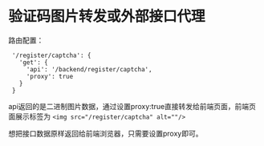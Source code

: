 # 验证码图片转发或外部接口代理

路由配置：
 ```
  '/register/captcha': {
    'get': {
      'api': '/backend/register/captcha',
      'proxy': true
    }
  }
  ```
  api返回的是二进制图片数据，通过设置proxy:true直接转发给前端页面，前端页面展示标签为
  `<img src="/register/captcha" alt=""/>`
  
  想把接口数据原样返回给前端浏览器，只需要设置proxy即可。